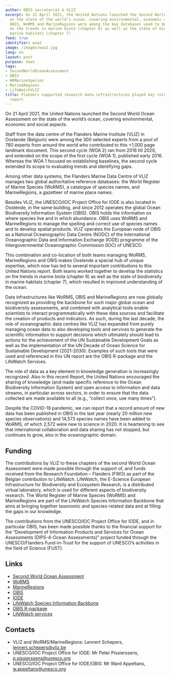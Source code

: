 ```yaml
---
author: OBIS secretariat & VLIZ
excerpt: On 21 April 2021, the United Nations launched the Second World Ocean Assessment
  on the state of the world’s ocean, covering environmental, economic and social aspects.
  OBIS, WoRMS and MarineRegions were among the key databases used to develop statistics
  on the trends in marine biota (chapter 6) as well as the state of biodiversity in
  marine habitats (chapter 7).
feed: true
identifier: woa2
image: /images/woa2.jpg
lang: en
layout: post
purpose: news
tags:
- SecondWorldOceanAssessment
- OBIS
- WRMarineSpecies
- MarineRegions
- LifeWatchVLIZ
title: Flanders supported research data infrastructures played key role in UN Ocean
  report
---
```


On 21 April 2021, the United Nations launched the Second World Ocean Assessment on the state of the world’s ocean, covering environmental, economic and social aspects. 

Staff from the data centre of the Flanders Marine Institute (VLIZ) in Oostende (Belgium) were among the 300 selected experts from a pool of 780 experts from around the world who contributed to this +1,000 page landmark document. This second cycle (WOA 2) ran from 2016 till 2020, and extended on the scope of the first cycle (WOA 1), published early 2016. Whereas the WOA 1 focused on establishing baselines, the second cycle extended its scope to evaluating trends and identifying gaps.

Among other data systems, the Flanders Marine Data Centre of VLIZ manages two global authoritative reference databases: the World Register of Marine Species (WoRMS), a catalogue of species names, and MarineRegions, a gazetteer of marine place names. 

Besides VLIZ, the UNESCO/IOC Project Office for IODE is also located in Oostende, in the same building, and since 2012 operates the global Ocean Biodiversity Information System (OBIS). OBIS holds the information on where species live and in which abundance. OBIS uses WoRMS and MarineRegions to manage the spelling and correct use of species names and to develop spatial products. VLIZ operates the European node of OBIS as a National Oceanographic Data Centre (NODC) of the International Oceanographic Data and Information Exchange (IODE) programme of the Intergovernmental Oceanographic Commission (IOC) of UNESCO.

This combination and co-location of both teams managing WoRMS, MarineRegions and OBIS makes Oostende a special hub of unique expertise, which now has led to several important contributions to this United Nations report. Both teams worked together to develop the statistics on the trends in marine biota (chapter 6) as well as the state of biodiversity in marine habitats (chapter 7), which resulted in improved understanding of the ocean.

Data infrastructures like WoRMS, OBIS and MarineRegions are now globally recognized as providing the backbone for such major global ocean and biodiversity assessments, and combined with analytical tools enable scientists to interact programmatically with these data sources and facilitate the creation of products and indicators. As such, during the last decade, the role of oceanographic data centres like VLIZ has expanded from purely managing ocean data to also developing tools and services to generate the scientific information to support decisions which ultimately should lead to actions for the achievement of the UN Sustainable Development Goals as well as the implementation of the UN Decade of Ocean Science for Sustainable Development (2021-2030). Examples of such tools that were used and referenced in this UN report are the OBIS R-package and the LifeWatch Services.

The role of data as a key element in knowledge generation is increasingly recognized. Also in this recent Report, the United Nations encouraged the sharing of knowledge (and made specific reference to the Ocean Biodiversity Information System) and open access to information and data streams, in particular across sectors, in order to ensure that the data collected are made available to all (e.g., “collect once, use many times”). 

Despite the COVID-19 pandemic, we can report that a record amount of new data has been published in OBIS in the last year (nearly 20 million new species observations) and 14,573 species names have been added to WoRMS, of which 2,572 were new to science in 2020. It is heartening to see that international collaboration and data sharing has not stopped, but continues to grow, also in the oceanographic domain. 

## Funding
The contributions by VLIZ to these chapters of the second World Ocean Assessment were made possible through the support of, and funds received from the Research Foundation – Flanders (FWO) as part of the Belgian contribution to LifeWatch. LifeWatch, the E-Science European Infrastructure for Biodiversity and Ecosystem Research, is a distributed virtual laboratory, which is used for different aspects of biodiversity research. The World Register of Marine Species (WoRMS) and MarineRegions are part of the LifeWatch Species Information Backbone that aims at bringing together taxonomic and species-related data and at filling the gaps in our knowledge.

The contributions from the UNESCO/IOC Project Office for IODE, and in particular OBIS, has been made possible thanks to the financial support for the “Development of Information Products and Services for Ocean Assessments (DIPS-4-Ocean Assessments)” project funded through the UNESCO/Flanders Fund-in-Trust for the support of UNESCO’s activities in the field of Science (FUST).

## Links

- [Second World Ocean Assessment](https://www.un.org/regularprocess/woa2launch)
- [WoRMS](http://marinespecies.org)
- [MarineRegions](https://marineregions.org)
- [OBIS](https://obis.org)
- [IODE](http://www.iode.org) 
- [LifeWatch Species Information Backbone](https://lifewatch.be/en/lifewatch-species-information-backbone)
- [OBIS R-package](https://github.com/iobis/robis)
- [LifeWatch services](https://www.lifewatch.be/en/e-lab)

## Contacts

- VLIZ and WoRMS/MarineRegions: Lennert Schepers, lennert.schepers@vliz.be
- UNESCO/IOC Project Office for IODE: Mr Peter Pissierssens, p.pissierssens@unesco.org
- UNESCO/IOC Project Office for IODE/OBIS: Mr Ward Appeltans, w.appeltans@unesco.org
